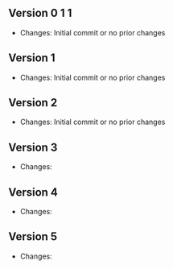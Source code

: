 
## Version 0 1 1

- Changes:
Initial commit or no prior changes


## Version 1

- Changes:
Initial commit or no prior changes


## Version 2

- Changes:
Initial commit or no prior changes


## Version 3

- Changes:



## Version 4

- Changes:



## Version 5

- Changes:



